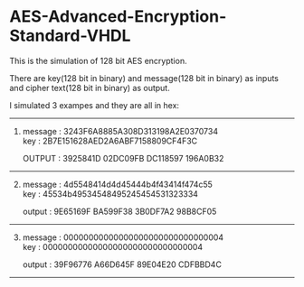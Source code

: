 # AES-Advanced-Encryption-Standard-VHDL

This is the simulation of 128 bit AES encryption.

There are key(128 bit in binary) and message(128 bit in binary) as inputs and cipher text(128 bit in binary) as output.     

I simulated 3 exampes and they are all in hex:     

-------------------------------------------------------------     

1)   message : 3243F6A8885A308D313198A2E0370734     
     key     : 2B7E151628AED2A6ABF7158809CF4F3C     
	 
	 OUTPUT  : 3925841D 02DC09FB DC118597 196A0B32     
	 
-------------------------------------------------------------     
	 
2)  message  : 4d5548414d4d45444b4f43414f474c55     
    key      : 45534b49534548495245454531323334     
	      
	output   : 9E65169F BA599F38 3B0DF7A2 98B8CF05     
	
-------------------------------------------------------------     
	
3)  message  : 00000000000000000000000000000004     
    key      : 00000000000000000000000000000004     
	
	output   : 39F96776 A66D645F 89E04E20 CDFBBD4C     
	
-------------------------------------------------------------     
